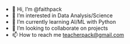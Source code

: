 - 👋 Hi, I’m @faithpack
- 👀 I’m interested in Data Analysis/Science
- 🌱 I’m currently learning AI/ML with Python
- 💞️ I’m looking to collaborate on projects
- 📫 How to reach me teacherpack@gmail.com

<!---
faithpack/faithpack is a ✨ special ✨ repository because its `README.md` (this file) appears on your GitHub profile.
You can click the Preview link to take a look at your changes.
--->
